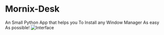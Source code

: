 # Mornix-Desk
An Small Python App that helps you To Install any Window Manager As easy As possible!
![Interface](interface.png)
